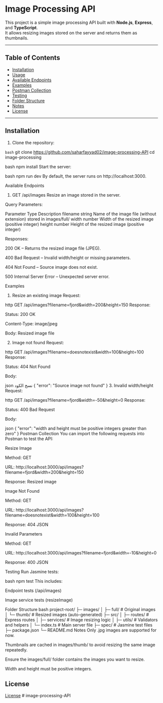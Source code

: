 # Image Processing API

This project is a simple image processing API built with **Node.js**, **Express**, and **TypeScript**.  
It allows resizing images stored on the server and returns them as thumbnails.

---

## Table of Contents

- [Installation](#installation)  
- [Usage](#usage)  
- [Available Endpoints](#available-endpoints)  
- [Examples](#examples)  
- [Postman Collection](#postman-collection)  
- [Testing](#testing)  
- [Folder Structure](#folder-structure)  
- [Notes](#notes)  
- [License](#license)  

---

## Installation

1. Clone the repository:

```bash```
git clone https://github.com/saharfayyad02/image-processing-API
cd image-processing


bash
npm install
Start the server:

bash
npm run dev
By default, the server runs on http://localhost:3000.

Available Endpoints
1. GET /api/images
Resize an image stored in the server.

Query Parameters:

Parameter	Type	Description
filename	string	Name of the image file (without extension) stored in images/full/
width	number	Width of the resized image (positive integer)
height	number	Height of the resized image (positive integer)

Responses:

200 OK – Returns the resized image file (JPEG).

400 Bad Request – Invalid width/height or missing parameters.

404 Not Found – Source image does not exist.

500 Internal Server Error – Unexpected server error.

Examples
1. Resize an existing image
Request:

http
GET /api/images?filename=fjord&width=200&height=150
Response:

Status: 200 OK

Content-Type: image/jpeg

Body: Resized image file

2. Image not found
Request:

http
GET /api/images?filename=doesnotexist&width=100&height=100
Response:

Status: 404 Not Found

Body:

json
نسخ الكود
{
  "error": "Source image not found"
}
3. Invalid width/height
Request:

http
GET /api/images?filename=fjord&width=-50&height=0
Response:

Status: 400 Bad Request

Body:

json
{
  "error": "width and height must be positive integers greater than zero"
}
Postman Collection
You can import the following requests into Postman to test the API:

Resize Image

Method: GET

URL: http://localhost:3000/api/images?filename=fjord&width=200&height=150

Response: Resized image

Image Not Found

Method: GET

URL: http://localhost:3000/api/images?filename=doesnotexist&width=100&height=100

Response: 404 JSON

Invalid Parameters

Method: GET

URL: http://localhost:3000/api/images?filename=fjord&width=-10&height=0

Response: 400 JSON

Testing
Run Jasmine tests:

bash
npm test
This includes:

Endpoint tests (/api/images)

Image service tests (resizeImage)

Folder Structure
bash
project-root/
├─ images/
│  ├─ full/      # Original images
│  └─ thumb/     # Resized images (auto-generated)
├─ src/
│  ├─ routes/    # Express routes
│  ├─ services/  # Image resizing logic
│  ├─ utils/     # Validators and helpers
│  └─ index.ts   # Main server file
├─ spec/         # Jasmine test files
├─ package.json
└─ README.md
Notes
Only .jpg images are supported for now.

Thumbnails are cached in images/thumb/ to avoid resizing the same image repeatedly.

Ensure the images/full/ folder contains the images you want to resize.

Width and height must be positive integers.


## License

[License](LICENSE.txt)
#   i m a g e - p r o c e s s i n g - A P I 
 
 
